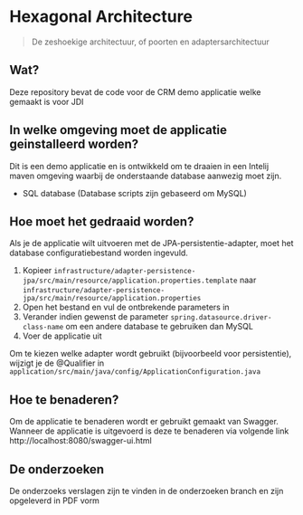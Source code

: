 # Hexagonal Architecture
> De zeshoekige architectuur, of poorten en adaptersarchitectuur

## Wat?
Deze repository bevat de code voor de CRM demo applicatie welke gemaakt is voor JDI

## In welke omgeving moet de applicatie geinstalleerd worden?
Dit is een demo applicatie en is ontwikkeld om te draaien in een Intelij maven omgeving waarbij de onderstaande database aanwezig moet zijn.

- SQL database (Database scripts zijn gebaseerd om MySQL)

## Hoe moet het gedraaid worden?
Als je de applicatie wilt uitvoeren met de JPA-persistentie-adapter, moet het database configuratiebestand worden ingevuld.


1. Kopieer `infrastructure/adapter-persistence-jpa/src/main/resource/application.properties.template` naar `infrastructure/adapter-persistence-jpa/src/main/resource/application.properties`
2. Open het bestand en vul de ontbrekende parameters in
3. Verander indien gewenst de parameter `spring.datasource.driver-class-name` om een andere database te gebruiken dan MySQL
4. Voer de applicatie uit

Om te kiezen welke adapter wordt gebruikt (bijvoorbeeld voor persistentie), wijzigt je de @Qualifier in
`application/src/main/java/config/ApplicationConfiguration.java`

## Hoe te benaderen?
Om de applicatie te benaderen wordt er gebruikt gemaakt van Swagger. Wanneer de applicatie is uitgevoerd is deze te benaderen via volgende link http://localhost:8080/swagger-ui.html

            
## De onderzoeken
De onderzoeks verslagen zijn te vinden in de onderzoeken branch en zijn opgeleverd in PDF vorm